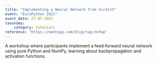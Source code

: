 ```yaml
---
title: "Implementing a Neural Network from Scratch"
event: "EuroPython 2021"
event_date: 27-07-2021
taxonomy:
    category: tutorials
reference: "https://mathspp.com/blog/tag:nnfwp"
---
```


A workshop where participants implement a feed‑forward neural network using pure Python and NumPy, learning about backpropagation and activation functions.
